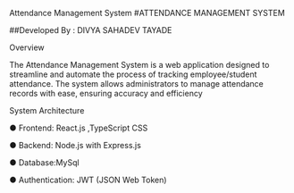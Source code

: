  Attendance Management System
#ATTENDANCE MANAGEMENT SYSTEM

##Developed By : DIVYA SAHADEV TAYADE

 Overview

The Attendance Management System is a web application designed to streamline and automate the process of tracking employee/student attendance. The system allows administrators to manage attendance records with ease, ensuring accuracy and efficiency

System Architecture

● Frontend: React.js ,TypeScript CSS

● Backend: Node.js with Express.js

● Database:MySql 

● Authentication: JWT (JSON Web Token)


